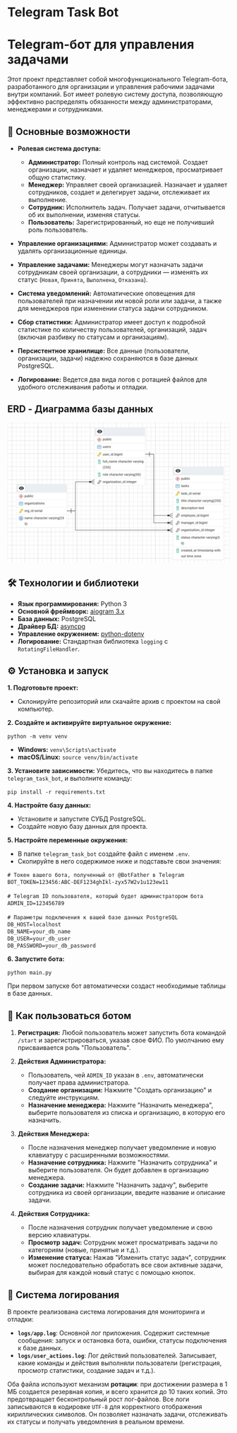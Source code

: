 # Telegram Task Bot

# Telegram-бот для управления задачами

Этот проект представляет собой многофункционального Telegram-бота, разработанного для организации и управления рабочими задачами внутри компаний. Бот имеет ролевую систему доступа, позволяющую эффективно распределять обязанности между администраторами, менеджерами и сотрудниками.

## 🚀 Основные возможности

- **Ролевая система доступа:**
  - **Администратор:** Полный контроль над системой. Создает организации, назначает и удаляет менеджеров, просматривает общую статистику.
  - **Менеджер:** Управляет своей организацией. Назначает и удаляет сотрудников, создает и делегирует задачи, отслеживает их выполнение.
  - **Сотрудник:** Исполнитель задач. Получает задачи, отчитывается об их выполнении, изменяя статусы.
  - **Пользователь:** Зарегистрированный, но еще не получивший роль пользователь.

- **Управление организациями:** Администратор может создавать и удалять организационные единицы.

- **Управление задачами:** Менеджеры могут назначать задачи сотрудникам своей организации, а сотрудники — изменять их статус (`Новая`, `Принята`, `Выполнена`, `Отказана`).

- **Система уведомлений:** Автоматические оповещения для пользователей при назначении им новой роли или задачи, а также для менеджеров при изменении статуса задачи сотрудником.

- **Сбор статистики:** Администратор имеет доступ к подробной статистике по количеству пользователей, организаций, задач (включая разбивку по статусам и организациям).

- **Персистентное хранилище:** Все данные (пользователи, организации, задачи) надежно сохраняются в базе данных PostgreSQL.

- **Логирование:** Ведется два вида логов с ротацией файлов для удобного отслеживания работы и отладки.

## ERD - Диаграмма базы данных
![alt text](ERD.png)

## 🛠️ Технологии и библиотеки

- **Язык программирования:** Python 3
- **Основной фреймворк:** [aiogram 3.x](https://github.com/aiogram/aiogram)
- **База данных:** PostgreSQL
- **Драйвер БД:** [asyncpg](https://github.com/MagicStack/asyncpg)
- **Управление окружением:** [python-dotenv](https://github.com/theskumar/python-dotenv)
- **Логирование:** Стандартная библиотека `logging` с `RotatingFileHandler`.

## ⚙️ Установка и запуск

**1. Подготовьте проект:**
   - Склонируйте репозиторий или скачайте архив с проектом на свой компьютер.

**2. Создайте и активируйте виртуальное окружение:**
   ```shell
   python -m venv venv
   ```
   - **Windows:** `venv\Scripts\activate`
   - **macOS/Linux:** `source venv/bin/activate`

**3. Установите зависимости:**
   Убедитесь, что вы находитесь в папке `telegram_task_bot`, и выполните команду:
   ```shell
   pip install -r requirements.txt
   ```

**4. Настройте базу данных:**
   - Установите и запустите СУБД PostgreSQL.
   - Создайте новую базу данных для проекта.

**5. Настройте переменные окружения:**
   - В папке `telegram_task_bot` создайте файл с именем `.env`.
   - Скопируйте в него содержимое ниже и подставьте свои значения:

   ```env
   # Токен вашего бота, полученный от @BotFather в Telegram
   BOT_TOKEN=123456:ABC-DEF1234ghIkl-zyx57W2v1u123ew11
   
   # Telegram ID пользователя, который будет администратором бота
   ADMIN_ID=123456789
   
   # Параметры подключения к вашей базе данных PostgreSQL
   DB_HOST=localhost
   DB_NAME=your_db_name
   DB_USER=your_db_user
   DB_PASSWORD=your_db_password
   ```

**6. Запустите бота:**
   ```shell
   python main.py
   ```
   При первом запуске бот автоматически создаст необходимые таблицы в базе данных.

## 📖 Как пользоваться ботом

1.  **Регистрация:** Любой пользователь может запустить бота командой `/start` и зарегистрироваться, указав свое ФИО. По умолчанию ему присваивается роль "Пользователь".

2.  **Действия Администратора:**
    - Пользователь, чей `ADMIN_ID` указан в `.env`, автоматически получает права администратора.
    - **Создание организации:** Нажмите "Создать организацию" и следуйте инструкциям.
    - **Назначение менеджера:** Нажмите "Назначить менеджера", выберите пользователя из списка и организацию, в которую его назначить.

3.  **Действия Менеджера:**
    - После назначения менеджер получает уведомление и новую клавиатуру с расширенными возможностями.
    - **Назначение сотрудника:** Нажмите "Назначить сотрудника" и выберите пользователя. Он будет добавлен в организацию менеджера.
    - **Создание задачи:** Нажмите "Назначить задачу", выберите сотрудника из своей организации, введите название и описание задачи.

4.  **Действия Сотрудника:**
    - После назначения сотрудник получает уведомление и свою версию клавиатуры.
    - **Просмотр задач:** Сотрудник может просматривать задачи по категориям (новые, принятые и т.д.).
    - **Изменение статуса:** Нажав "Изменить статус задач", сотрудник может последовательно обработать все свои активные задачи, выбирая для каждой новый статус с помощью кнопок.

## 📝 Система логирования

В проекте реализована система логирования для мониторинга и отладки:

-   **`logs/app.log`**: Основной лог приложения. Содержит системные сообщения: запуск и остановка бота, ошибки, статусы подключения к базе данных.
-   **`logs/user_actions.log`**: Лог действий пользователей. Записывает, какие команды и действия выполняли пользователи (регистрация, просмотр статистики, создание задач и т.д.).

Оба файла используют механизм **ротации**: при достижении размера в 1 МБ создается резервная копия, и всего хранится до 10 таких копий. Это предотвращает бесконтрольный рост лог-файлов. Все логи записываются в кодировке `UTF-8` для корректного отображения кириллических символов.
 Он позволяет назначать задачи, отслеживать их статусы и получать уведомления в реальном времени.
